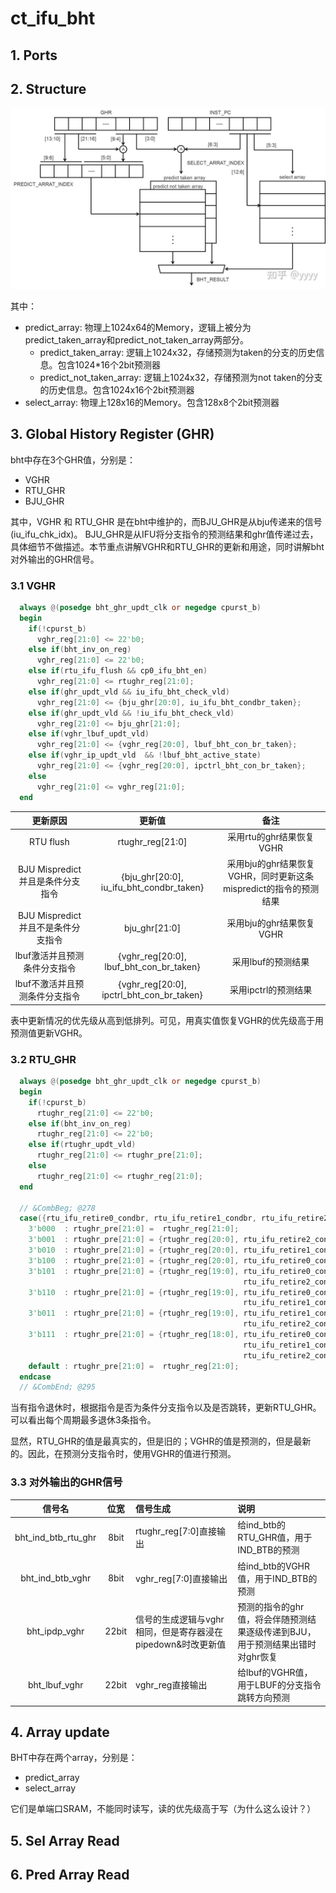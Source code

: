 # ct_ifu_bht

## 1. Ports

## 2. Structure

![bht_structure](./img/bht_structure.jpg)

其中：

- predict_array: 物理上1024x64的Memory，逻辑上被分为predict_taken_array和predict_not_taken_array两部分。
  - predict_taken_array: 逻辑上1024x32，存储预测为taken的分支的历史信息。包含1024*16个2bit预测器
  - predict_not_taken_array: 逻辑上1024x32，存储预测为not taken的分支的历史信息。包含1024x16个2bit预测器
- select_array: 物理上128x16的Memory。包含128x8个2bit预测器

## 3. Global History Register (GHR)

bht中存在3个GHR值，分别是：

- VGHR
- RTU_GHR
- BJU_GHR

其中，VGHR 和 RTU_GHR 是在bht中维护的，而BJU_GHR是从bju传递来的信号(iu_ifu_chk_idx)。
BJU_GHR是从IFU将分支指令的预测结果和ghr值传递过去，具体细节不做描述。本节重点讲解VGHR和RTU_GHR的更新和用途，同时讲解bht对外输出的GHR信号。

### 3.1 VGHR

```verilog
  always @(posedge bht_ghr_updt_clk or negedge cpurst_b)
  begin
    if(!cpurst_b)
      vghr_reg[21:0] <= 22'b0;
    else if(bht_inv_on_reg)
      vghr_reg[21:0] <= 22'b0;
    else if(rtu_ifu_flush && cp0_ifu_bht_en)
      vghr_reg[21:0] <= rtughr_reg[21:0];
    else if(ghr_updt_vld && iu_ifu_bht_check_vld)
      vghr_reg[21:0] <= {bju_ghr[20:0], iu_ifu_bht_condbr_taken};
    else if(ghr_updt_vld && !iu_ifu_bht_check_vld)
      vghr_reg[21:0] <= bju_ghr[21:0];
    else if(vghr_lbuf_updt_vld)
      vghr_reg[21:0] <= {vghr_reg[20:0], lbuf_bht_con_br_taken};
    else if(vghr_ip_updt_vld  && !lbuf_bht_active_state)
      vghr_reg[21:0] <= {vghr_reg[20:0], ipctrl_bht_con_br_taken};
    else
      vghr_reg[21:0] <= vghr_reg[21:0];
  end 
```

| 更新原因 | 更新值 | 备注 |
| :--: | :--: | :--: |
| RTU flush | rtughr_reg[21:0] | 采用rtu的ghr结果恢复VGHR |
| BJU Mispredict 并且是条件分支指令 | {bju_ghr[20:0], iu_ifu_bht_condbr_taken} | 采用bju的ghr结果恢复VGHR，同时更新这条mispredict的指令的预测结果 |
| BJU Mispredict 并且不是条件分支指令 | bju_ghr[21:0] | 采用bju的ghr结果恢复VGHR |
| lbuf激活并且预测条件分支指令 | {vghr_reg[20:0], lbuf_bht_con_br_taken} | 采用lbuf的预测结果 |
| lbuf不激活并且预测条件分支指令 | {vghr_reg[20:0], ipctrl_bht_con_br_taken} | 采用ipctrl的预测结果 |

表中更新情况的优先级从高到低排列。可见，用真实值恢复VGHR的优先级高于用预测值更新VGHR。

### 3.2 RTU_GHR

```verilog
  always @(posedge bht_ghr_updt_clk or negedge cpurst_b)
  begin
    if(!cpurst_b)
      rtughr_reg[21:0] <= 22'b0;
    else if(bht_inv_on_reg)
      rtughr_reg[21:0] <= 22'b0;
    else if(rtughr_updt_vld)
      rtughr_reg[21:0] <= rtughr_pre[21:0];
    else
      rtughr_reg[21:0] <= rtughr_reg[21:0];
  end

  // &CombBeg; @278
  case({rtu_ifu_retire0_condbr, rtu_ifu_retire1_condbr, rtu_ifu_retire2_condbr})
    3'b000  : rtughr_pre[21:0] =  rtughr_reg[21:0];
    3'b001  : rtughr_pre[21:0] = {rtughr_reg[20:0], rtu_ifu_retire2_condbr_taken};
    3'b010  : rtughr_pre[21:0] = {rtughr_reg[20:0], rtu_ifu_retire1_condbr_taken};
    3'b100  : rtughr_pre[21:0] = {rtughr_reg[20:0], rtu_ifu_retire0_condbr_taken};
    3'b101  : rtughr_pre[21:0] = {rtughr_reg[19:0], rtu_ifu_retire0_condbr_taken, 
                                                    rtu_ifu_retire2_condbr_taken};
    3'b110  : rtughr_pre[21:0] = {rtughr_reg[19:0], rtu_ifu_retire0_condbr_taken, 
                                                    rtu_ifu_retire1_condbr_taken};
    3'b011  : rtughr_pre[21:0] = {rtughr_reg[19:0], rtu_ifu_retire1_condbr_taken, 
                                                    rtu_ifu_retire2_condbr_taken};
    3'b111  : rtughr_pre[21:0] = {rtughr_reg[18:0], rtu_ifu_retire0_condbr_taken, 
                                                    rtu_ifu_retire1_condbr_taken,
                                                    rtu_ifu_retire2_condbr_taken};
    default : rtughr_pre[21:0] =  rtughr_reg[21:0];
  endcase
  // &CombEnd; @295
```

当有指令退休时，根据指令是否为条件分支指令以及是否跳转，更新RTU_GHR。可以看出每个周期最多退休3条指令。

显然，RTU_GHR的值是最真实的，但是旧的；VGHR的值是预测的，但是最新的。因此，在预测分支指令时，使用VGHR的值进行预测。

### 3.3 对外输出的GHR信号

| 信号名 | 位宽 | 信号生成 | 说明 |
| :--: | :--: | :-- | :-- |
| bht_ind_btb_rtu_ghr | 8bit | rtughr_reg[7:0]直接输出 | 给ind_btb的RTU_GHR值，用于IND_BTB的预测 |
| bht_ind_btb_vghr | 8bit | vghr_reg[7:0]直接输出 | 给ind_btb的VGHR值，用于IND_BTB的预测 |
| bht_ipdp_vghr | 22bit | 信号的生成逻辑与vghr相同，但是寄存器浸在pipedown&时改更新值 |预测的指令的ghr值，将会伴随预测结果逐级传递到BJU，用于预测结果出错时对ghr恢复 |
| bht_lbuf_vghr | 22bit | vghr_reg直接输出 | 给lbuf的VGHR值，用于LBUF的分支指令跳转方向预测 |

## 4. Array update

BHT中存在两个array，分别是：

- predict_array
- select_array

它们是单端口SRAM，不能同时读写，读的优先级高于写（为什么这么设计？）




## 5. Sel Array Read

## 6. Pred Array Read
